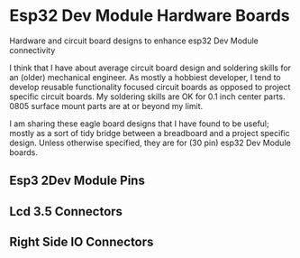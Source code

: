 # Esp32 Dev Module Hardware Boards
Hardware and circuit board designs to enhance esp32 Dev Module connectivity

I think that I have about average circuit board design and soldering skills for an (older) mechanical engineer. As mostly a hobbiest developer, I tend to develop reusable functionality focused circuit boards as opposed to project specific circuit boards. My soldering skills are OK for 0.1 inch center parts. 0805 surface mount parts are at or beyond my limit.

I am sharing these eagle board designs that I have found to be useful; mostly as a sort of tidy bridge between a breadboard and a project specific design. Unless otherwise specified, they are for (30 pin) esp32 Dev Module boards.

## Esp3 2Dev Module Pins

## Lcd 3.5 Connectors

## Right Side IO Connectors
